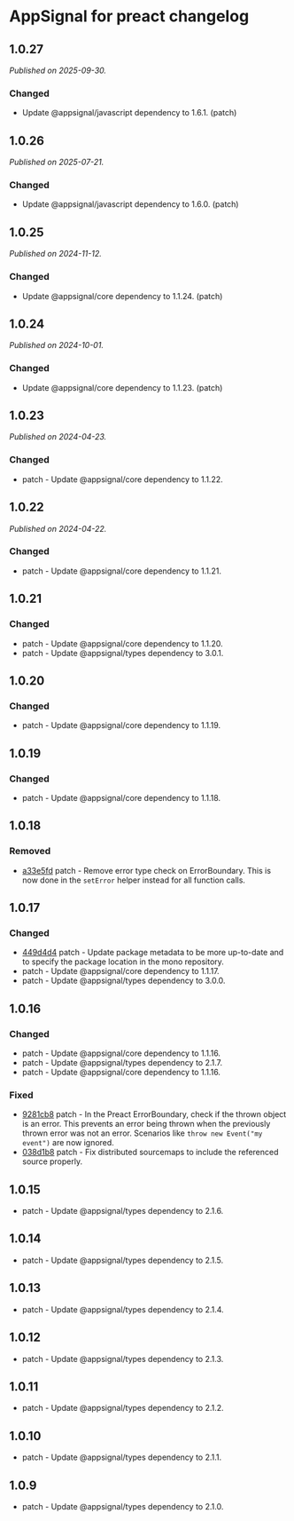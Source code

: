 # AppSignal for preact changelog

## 1.0.27

_Published on 2025-09-30._

### Changed

- Update @appsignal/javascript dependency to 1.6.1. (patch)

## 1.0.26

_Published on 2025-07-21._

### Changed

- Update @appsignal/javascript dependency to 1.6.0. (patch)

## 1.0.25

_Published on 2024-11-12._

### Changed

- Update @appsignal/core dependency to 1.1.24. (patch)

## 1.0.24

_Published on 2024-10-01._

### Changed

- Update @appsignal/core dependency to 1.1.23. (patch)

## 1.0.23

_Published on 2024-04-23._

### Changed

- patch - Update @appsignal/core dependency to 1.1.22.

## 1.0.22

_Published on 2024-04-22._

### Changed

- patch - Update @appsignal/core dependency to 1.1.21.

## 1.0.21

### Changed

- patch - Update @appsignal/core dependency to 1.1.20.
- patch - Update @appsignal/types dependency to 3.0.1.

## 1.0.20

### Changed

- patch - Update @appsignal/core dependency to 1.1.19.

## 1.0.19

### Changed

- patch - Update @appsignal/core dependency to 1.1.18.

## 1.0.18

### Removed

- [a33e5fd](https://github.com/appsignal/appsignal-javascript/commit/a33e5fdbadb3a56f6cece03e2906a900bb2763a3) patch - Remove error type check on ErrorBoundary. This is now done in the `setError` helper instead for all function calls.

## 1.0.17

### Changed

- [449d4d4](https://github.com/appsignal/appsignal-javascript/commit/449d4d40381e7e6c13076732a8b4e7f65f94d5db) patch - Update package metadata to be more up-to-date and to specify the package location in the mono repository.
- patch - Update @appsignal/core dependency to 1.1.17.
- patch - Update @appsignal/types dependency to 3.0.0.

## 1.0.16

### Changed

- patch - Update @appsignal/core dependency to 1.1.16.
- patch - Update @appsignal/types dependency to 2.1.7.
- patch - Update @appsignal/core dependency to 1.1.16.

### Fixed

- [9281cb8](https://github.com/appsignal/appsignal-javascript/commit/9281cb878d43e6754954bff0a78de45e1a1952ce) patch - In the Preact ErrorBoundary, check if the thrown object is an error. This prevents an error being thrown when the previously thrown error was not an error. Scenarios like `throw new Event("my event")` are now ignored.
- [038d1b8](https://github.com/appsignal/appsignal-javascript/commit/038d1b8beb4042b2610ee3db1c6b3bdb3c9e881f) patch - Fix distributed sourcemaps to include the referenced source properly.

## 1.0.15

- patch - Update @appsignal/types dependency to 2.1.6.

## 1.0.14

- patch - Update @appsignal/types dependency to 2.1.5.

## 1.0.13

- patch - Update @appsignal/types dependency to 2.1.4.

## 1.0.12

- patch - Update @appsignal/types dependency to 2.1.3.

## 1.0.11

- patch - Update @appsignal/types dependency to 2.1.2.

## 1.0.10

- patch - Update @appsignal/types dependency to 2.1.1.

## 1.0.9

- patch - Update @appsignal/types dependency to 2.1.0.
